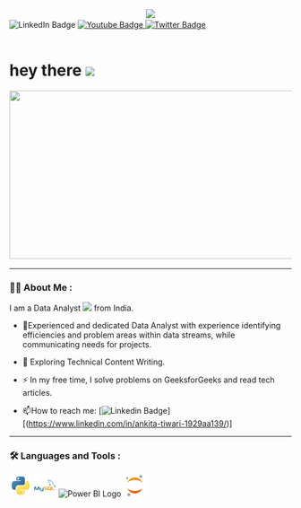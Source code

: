 

<div id="header" align="center">
  <img src="https://media.giphy.com/media/M9gbBd9nbDrOTu1Mqx/giphy.gif" width="100"/>
</div>

<div id="badges>
  <a href="your-linkedin-URL">
<img src="https://img.shields.io/badge/LinkedIn-blue?style=for-the-badge&logo=linkedin&logoColor=white" alt="LinkedIn Badge"/>
  </a>
  <a href="your-youtube-URL">
<img src="https://img.shields.io/badge/YouTube-red?style=for-the-badge&logo=youtube&logoColor=white" alt="Youtube Badge"/>
  </a>
  <a href="your-twitter-URL">
<img src="https://img.shields.io/badge/Twitter-blue?style=for-the-badge&logo=twitter&logoColor=white" alt="Twitter Badge"/>
  </a>
</div>

<img src="https://komarev.com/ghpvc/?username=AnkitaTiwari10&style=flat-square&color=blue" alt=""/>

<h1>
  hey there
  <img src="https://media.giphy.com/media/hvRJCLFzcasrR4ia7z/giphy.gif" width="30px"/>
</h1>
<div align="center">
  <img src="https://media.giphy.com/media/dWesBcTLavkZuG35MI/giphy.gif" width="600" height="300"/>
</div>
                                                                                                
---

### :woman_technologist: About Me :
 I am a Data Analyst <img src="https://media.giphy.com/media/WUlplcMpOCEmTGBtBW/giphy.gif" width="30"> from India.        
 - :telescope:Experienced and dedicated Data Analyst with experience identifying efficiencies and problem areas within data streams, while communicating needs for projects.

- :seedling: Exploring Technical Content Writing.

- :zap: In my free time, I solve problems on GeeksforGeeks and read tech articles.

- :mailbox:How to reach me: [![[Linkedin Badge](https://www.linkedin.com/in/ankita-tiwari-1929aa139/)](https://img.shields.io/badge/-Ankita-blue?style=flat&logo=Linkedin&logoColor=white)][(https://www.linkedin.com/in/ankita-tiwari-1929aa139/)]                                                                                             
---

### :hammer_and_wrench: Languages and Tools :
  <img src="https://raw.githubusercontent.com/devicons/devicon/master/icons/python/python-original.svg" alt="python" width="40" height="40" style="max-width: 100%;">   <img src="https://raw.githubusercontent.com/devicons/devicon/master/icons/mysql/mysql-original-wordmark.svg" alt="mysql" width="40" height="40" style="max-width: 100%;">   <img src="https://powerapps.microsoft.com/images/application-logos/svg/powerbi.svg" alt="Power BI Logo" style="width:35px;height:33px;">  <img src="https://github.com/mrankitgupta/mrankitgupta/raw/main/images/icons8-jupyter.svg" alt="jupyter" width="40" height="40" style="max-width: 100%;">   
